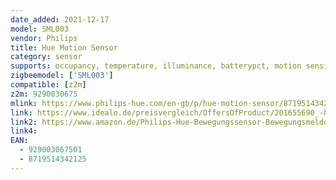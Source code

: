 ```yaml
---
date_added: 2021-12-17
model: SML003
vendor: Philips
title: Hue Motion Sensor
category: sensor
supports: occupancy, temperature, illuminance, batterypct, motion sensitivity
zigbeemodel: ['SML003']
compatible: [z2m]
z2m: 9290030675
mlink: https://www.philips-hue.com/en-gb/p/hue-motion-sensor/8719514342125
link: https://www.idealo.de/preisvergleich/OffersOfProduct/201655690_-hue-929003067501-philips.html
link2: https://www.amazon.de/Philips-Hue-Bewegungssensor-Bewegungsmelder-Tageslichtsensor/dp/B09CV78GV1
link4: 
EAN:
  - 929003067501
  - 8719514342125
---
```

